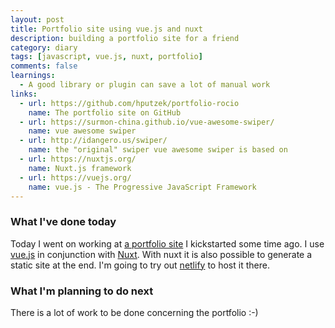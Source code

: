 ```yaml
---
layout: post
title: Portfolio site using vue.js and nuxt
description: building a portfolio site for a friend
category: diary
tags: [javascript, vue.js, nuxt, portfolio]
comments: false
learnings: 
  - A good library or plugin can save a lot of manual work
links:
  - url: https://github.com/hputzek/portfolio-rocio
    name: The portfolio site on GitHub
  - url: https://surmon-china.github.io/vue-awesome-swiper/
    name: vue awesome swiper
  - url: http://idangero.us/swiper/
    name: the "original" swiper vue awesome swiper is based on
  - url: https://nuxtjs.org/
    name: Nuxt.js framework
  - url: https://vuejs.org/
    name: vue.js - The Progressive JavaScript Framework
---
```


### What I've done today

Today I went on working at [a portfolio site](https://github.com/hputzek/portfolio-rocio "Repository in Github") I kickstarted some time ago.
I use [vue.js](https://vuejs.org/) in conjunction with [Nuxt](https://nuxtjs.org).
With nuxt it is also possible to generate a static site at the end.
I'm going to try out [netlify](https://www.netlify.com/ "Netlify: All-in-one platform for automating modern web projects") to host it there.

### What I'm planning to do next

There is a lot of work to be done concerning the portfolio :-)
